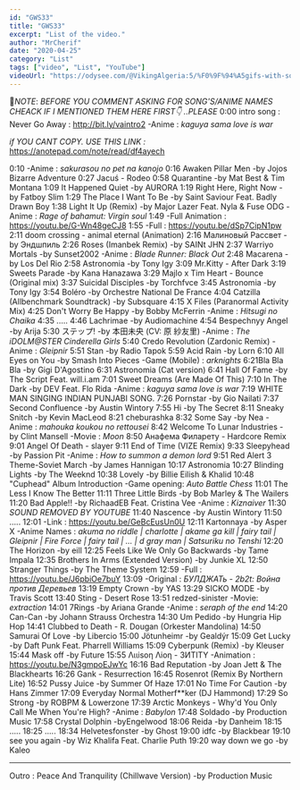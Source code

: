 ```yaml
---
id: "GWS33"
title: "GWS33"
excerpt: "List of the video."
author: "MrCherif"
date: "2020-04-25"
category: "List"
tags: ["video", "List", "YouTube"]
videoUrl: "https://odysee.com/@VikingAlgeria:5/%F0%9F%94%A5gifs-with-sound-coub-mix-!-33-%E2%9A%A1%EF%B8%8F:0"
---
```

📌*NOTE*:
*BEFORE YOU COMMENT ASKING FOR SONG'S/ANIME NAMES CHEACK IF I MENTIONED THEM HERE FIRST👇 ..PLEASE*
0:00 intro song : Never Go Away :
http://bit.ly/vaintro2
-Anime : *kaguya sama love is war*

*if YOU CANT COPY. USE THIS LINK :*
https://anotepad.com/note/read/df4ayech

0:10
-Anime : *sakurasou no pet na kanojo*
0:16 Awaken Pillar Men -by Jojos Bizarre Adventure
0:27 Jacuś - Rodeo
0:58 Quarantine -by Mat Best & Tim Montana
1:09 It Happened Quiet -by AURORA
1:19 Right Here, Right Now -by Fatboy Slim
1:29 The Place I Want To Be -by Saint Saviour Feat. Badly Drawn Boy
1:38 Light It Up (Remix) -by Major Lazer Feat. Nyla & Fuse ODG
-Anime : *Rage of bahamut: Virgin soul*
1:49 
-Full Animation : https://youtu.be/G-Wn48geCJ8
1:55
-Full : https://youtu.be/dSp7CipN1pw
2:11 doom crossing - animal eternal (Animation)
2:16 Малиновый Рассвет -by Эндшпиль
2:26 Roses (Imanbek Remix) -by SAINt JHN
2:37 Warriyo Mortals -by Sunset2002
-Anime : *Blade Runner: Black Out*
2:48 Macarena -by Los Del Rio
2:58 Astronomia -by Tony Igy
3:09 Mr.Kitty - After Dark
3:19 Sweets Parade -by Kana Hanazawa
3:29 Majlo x Tim Heart - Bounce (Original mix)
3:37 Suicidal Disciples -by Torchfvce
3:45 Astronomia -by Tony Igy
3:54 Boléro -by Orchestre National De France
4:04 Catzilla (Allbenchmark Soundtrack) -by Subsquare
4:15 X Files (Paranormal Activity Mix)
4:25 Don't Worry Be Happy -by Bobby McFerrin
-Anime : *Hitsugi no Chaika*
4:35 .....
4:46 Lachrimae -by Audiomachine
4:54 Bespechnyy Angel -by Arija
5:30 ステップ! -by 本田未央 (CV: 原 紗友里)
-Anime : *The iDOLM@STER Cinderella Girls*
5:40 Credo Revolution (Zardonic Remix)
-Anime : *Gleipnir*
5:51 Stan -by Radio Tapok
5:59 Acid Rain -by Lorn
6:10 All Eyes on You -by Smash Into Pieces
-Game (Mobile) : *arknights*
6:21Bla Bla Bla -by Gigi D'Agostino
6:31 Astronomia (Cat version)
6:41 Hall Of Fame -by The Script Feat. will.i.am
7:01 Sweet Dreams (Are Made Of This)
7:10 In The Dark -by DEV Feat. Flo Rida
-Anime : *kaguya sama love is war* 
7:19 WHITE MAN SINGING INDIAN PUNJABI SONG.
7:26 Pornstar -by Gio Nailati
7:37 Second Confluence -by Austin Wintory
7:55 Hi -by The Secret
8:11 Sneaky Snitch -by Kevin MacLeod
8:21 cheburashka
8:32 Some Say -by Nea
-Anime : *mahouka koukou no rettousei*
8:42 Welcome To Lunar Industries -by Clint Mansell
-Movie : *Moon*
8:50 Анафема Филарету - Hardcore Remix
9:01 Angel Of Death - slayer
9:11 End of Time (VIZE Remix)
9:33 Sleepyhead -by Passion Pit
-Anime : *How to summon a demon lord*
9:51 Red Alert 3 Theme-Soviet March -by James Hannigan
10:17 Astronomia
10:27 Blinding Lights -by The Weeknd
10:38 Lovely -by Billie Eilish & Khalid
10:48 "Cuphead" Album Introduction 
-Game opening: *Auto Battle Chess*
11:01 The Less I Know The Better
11:11 Three Little Birds -by Bob Marley & The Wailers
11:20 Bad Apple!! -by RichaadEB Feat. Cristina Vee
-Anime : *Kiznaiver*
11:30 *SOUND REMOVED BY YOUTUBE* 
11:40 Nascence -by Austin Wintory
11:50 .....
12:01 
-Link : https://youtu.be/GeBcEusUn0U
12:11 Kartonnaya -by Asper X
-Anime Names : *akuma no riddle | charlotte | akame ga kill | fairy tail | Gleipnir | Fire Force | fairy tail | ... | d gray man | Satsuriku no Tenshi*
12:20 The Horizon -by eill
12:25 Feels Like We Only Go Backwards -by Tame Impala
12:35 Brothers In Arms (Extended Version) -by Junkie XL
12:50 Stranger Things -by The Theme System
12:59 
-Full : https://youtu.be/J6pbiOe7buY
13:09 
-Original : *БУЛДЖАТь - 2b2t: Война против Деревьев*
13:19 Empty Crown -by YAS
13:29 SICKO MODE -by Travis Scott
13:40 Sting - Desert Rose
13:51 redzed-sinister
-Movie: *extraction*
14:01 7Rings -by Ariana Grande
-Anime : *seraph of the end*
14:20 Can-Can -by Johann Strauss Orchestra
14:30 Um Pedido -by Hungria Hip Hop
14:41 Clubbed to Death  - R. Dougan  (Orkester Mandolina)
14:50 Samurai Of Love -by Libercio
15:00 Jötunheimr -by Gealdýr
15:09 Get Lucky -by Daft Punk Feat. Pharrell Williams
15:09 Cyberpunk (Remix) -by Kleuser
15:44 Mask off -by Future
15:55 Λιιisoη Λioη -​ 3ИTITY
-Animation : https://youtu.be/N3gmpoEJwYc
16:16 Bad Reputation -by Joan Jett & The Blackhearts
16:26 Gank - Resurrection
16:45 Rosenrot (Remix By Northern Lite)
16:52 Pussy Juice -by Summer Of Haze
17:01 No Time For Caution -by Hans Zimmer
17:09 Everyday Normal Motherf**ker (DJ Hammond)
17:29 So Strong -by ROBPM & Lowerzone
17:39 Arctic Monkeys - Why'd You Only Call Me When You're High?
-Anime : *Babylon*
17:48 Soldado -by Production Music
17:58 Crystal Dolphin -byEngelwood
18:06 Reida -by Danheim
18:15 .....
18:25 .....
18:34 Helvetesfonster -by Ghost
19:00 idfc -by Blackbear
19:10 see you again -by Wiz Khalifa Feat. Charlie Puth
19:20 way down we go -by Kaleo

----
Outro : Peace And Tranquility (Chillwave Version) -by Production Music
